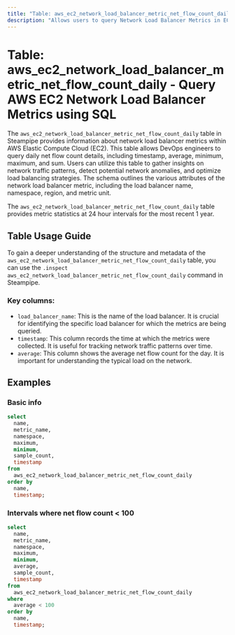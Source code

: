```yaml
---
title: "Table: aws_ec2_network_load_balancer_metric_net_flow_count_daily - Query AWS EC2 Network Load Balancer Metrics using SQL"
description: "Allows users to query Network Load Balancer Metrics in EC2, specifically the daily net flow count, providing insights into network traffic patterns and potential anomalies."
---
```


# Table: aws_ec2_network_load_balancer_metric_net_flow_count_daily - Query AWS EC2 Network Load Balancer Metrics using SQL

The `aws_ec2_network_load_balancer_metric_net_flow_count_daily` table in Steampipe provides information about network load balancer metrics within AWS Elastic Compute Cloud (EC2). This table allows DevOps engineers to query daily net flow count details, including timestamp, average, minimum, maximum, and sum. Users can utilize this table to gather insights on network traffic patterns, detect potential network anomalies, and optimize load balancing strategies. The schema outlines the various attributes of the network load balancer metric, including the load balancer name, namespace, region, and metric unit.

The `aws_ec2_network_load_balancer_metric_net_flow_count_daily` table provides metric statistics at 24 hour intervals for the most recent 1 year.

## Table Usage Guide

To gain a deeper understanding of the structure and metadata of the `aws_ec2_network_load_balancer_metric_net_flow_count_daily` table, you can use the `.inspect aws_ec2_network_load_balancer_metric_net_flow_count_daily` command in Steampipe.

### Key columns:

- `load_balancer_name`: This is the name of the load balancer. It is crucial for identifying the specific load balancer for which the metrics are being queried.
- `timestamp`: This column records the time at which the metrics were collected. It is useful for tracking network traffic patterns over time.
- `average`: This column shows the average net flow count for the day. It is important for understanding the typical load on the network.

## Examples

### Basic info

```sql
select
  name,
  metric_name,
  namespace,
  maximum,
  minimum,
  sample_count,
  timestamp
from
  aws_ec2_network_load_balancer_metric_net_flow_count_daily
order by
  name,
  timestamp;
```

### Intervals where net flow count < 100

```sql
select
  name,
  metric_name,
  namespace,
  maximum,
  minimum,
  average,
  sample_count,
  timestamp
from
  aws_ec2_network_load_balancer_metric_net_flow_count_daily
where
  average < 100
order by
  name,
  timestamp;
```
